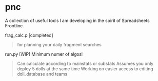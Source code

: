 # pnc

A collection of useful tools I am developing in the spirit of Spreadsheets Frontline.

frag_calc.p [completed]
> for planning your daily fragment searches

run.py [WIP]
Minimum numer of algos!
> Can calculate according to mainstats or substats
> Assumes you only deploy 5 dolls at the same time
> Working on easier access to editing doll_database and teams
